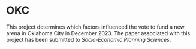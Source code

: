 # OKC

This project determines which factors influenced the vote to fund a new arena in Oklahoma City in December 2023. The paper associated with this project has been submitted to *Socio-Economic Planning Sciences*.
